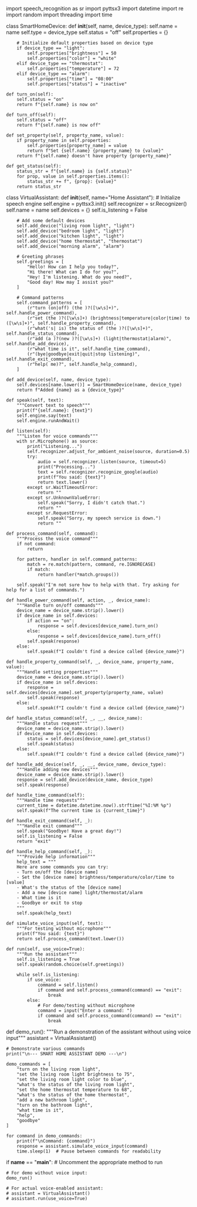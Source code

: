 import speech_recognition as sr
import pyttsx3
import datetime
import re
import random
import threading
import time

class SmartHomeDevice:
    def __init__(self, name, device_type):
        self.name = name
        self.type = device_type
        self.status = "off"
        self.properties = {}
        
        # Initialize default properties based on device type
        if device_type == "light":
            self.properties["brightness"] = 50
            self.properties["color"] = "white"
        elif device_type == "thermostat":
            self.properties["temperature"] = 72
        elif device_type == "alarm":
            self.properties["time"] = "08:00"
            self.properties["status"] = "inactive"

    def turn_on(self):
        self.status = "on"
        return f"{self.name} is now on"
    
    def turn_off(self):
        self.status = "off"
        return f"{self.name} is now off"
    
    def set_property(self, property_name, value):
        if property_name in self.properties:
            self.properties[property_name] = value
            return f"Set {self.name} {property_name} to {value}"
        return f"{self.name} doesn't have property {property_name}"
    
    def get_status(self):
        status_str = f"{self.name} is {self.status}"
        for prop, value in self.properties.items():
            status_str += f", {prop}: {value}"
        return status_str

class VirtualAssistant:
    def __init__(self, name="Home Assistant"):
        # Initialize speech engine
        self.engine = pyttsx3.init()
        self.recognizer = sr.Recognizer()
        self.name = name
        self.devices = {}
        self.is_listening = False
        
        # Add some default devices
        self.add_device("living room light", "light")
        self.add_device("bedroom light", "light")
        self.add_device("kitchen light", "light")
        self.add_device("home thermostat", "thermostat")
        self.add_device("morning alarm", "alarm")
        
        # Greeting phrases
        self.greetings = [
            "Hello! How can I help you today?",
            "Hi there! What can I do for you?",
            "Hey! I'm listening. What do you need?",
            "Good day! How may I assist you?"
        ]
        
        # Command patterns
        self.command_patterns = [
            (r"turn (on|off) (the )?([\w\s]+)", self.handle_power_command),
            (r"set (the )?([\w\s]+) (brightness|temperature|color|time) to ([\w\s]+)", self.handle_property_command),
            (r"what('s| is) the status of (the )?([\w\s]+)", self.handle_status_command),
            (r"add (a )?(new )?([\w\s]+) (light|thermostat|alarm)", self.handle_add_device),
            (r"what time is it", self.handle_time_command),
            (r"(bye|goodbye|exit|quit|stop listening)", self.handle_exit_command),
            (r"help( me)?", self.handle_help_command),
        ]
    
    def add_device(self, name, device_type):
        self.devices[name.lower()] = SmartHomeDevice(name, device_type)
        return f"Added {name} as a {device_type}"
    
    def speak(self, text):
        """Convert text to speech"""
        print(f"{self.name}: {text}")
        self.engine.say(text)
        self.engine.runAndWait()
    
    def listen(self):
        """Listen for voice commands"""
        with sr.Microphone() as source:
            print("Listening...")
            self.recognizer.adjust_for_ambient_noise(source, duration=0.5)
            try:
                audio = self.recognizer.listen(source, timeout=5)
                print("Processing...")
                text = self.recognizer.recognize_google(audio)
                print(f"You said: {text}")
                return text.lower()
            except sr.WaitTimeoutError:
                return ""
            except sr.UnknownValueError:
                self.speak("Sorry, I didn't catch that.")
                return ""
            except sr.RequestError:
                self.speak("Sorry, my speech service is down.")
                return ""
    
    def process_command(self, command):
        """Process the voice command"""
        if not command:
            return
            
        for pattern, handler in self.command_patterns:
            match = re.match(pattern, command, re.IGNORECASE)
            if match:
                return handler(*match.groups())
        
        self.speak("I'm not sure how to help with that. Try asking for help for a list of commands.")
    
    def handle_power_command(self, action, _, device_name):
        """Handle turn on/off commands"""
        device_name = device_name.strip().lower()
        if device_name in self.devices:
            if action == "on":
                response = self.devices[device_name].turn_on()
            else:
                response = self.devices[device_name].turn_off()
            self.speak(response)
        else:
            self.speak(f"I couldn't find a device called {device_name}")
    
    def handle_property_command(self, _, device_name, property_name, value):
        """Handle setting properties"""
        device_name = device_name.strip().lower()
        if device_name in self.devices:
            response = self.devices[device_name].set_property(property_name, value)
            self.speak(response)
        else:
            self.speak(f"I couldn't find a device called {device_name}")
    
    def handle_status_command(self, _, __, device_name):
        """Handle status request"""
        device_name = device_name.strip().lower()
        if device_name in self.devices:
            status = self.devices[device_name].get_status()
            self.speak(status)
        else:
            self.speak(f"I couldn't find a device called {device_name}")
    
    def handle_add_device(self, _, __, device_name, device_type):
        """Handle adding new devices"""
        device_name = device_name.strip().lower()
        response = self.add_device(device_name, device_type)
        self.speak(response)
    
    def handle_time_command(self):
        """Handle time requests"""
        current_time = datetime.datetime.now().strftime("%I:%M %p")
        self.speak(f"The current time is {current_time}")
    
    def handle_exit_command(self, _):
        """Handle exit command"""
        self.speak("Goodbye! Have a great day!")
        self.is_listening = False
        return "exit"
    
    def handle_help_command(self, _):
        """Provide help information"""
        help_text = """
        Here are some commands you can try:
        - Turn on/off the [device name]
        - Set the [device name] brightness/temperature/color/time to [value]
        - What's the status of the [device name]
        - Add a new [device name] light/thermostat/alarm
        - What time is it
        - Goodbye or exit to stop
        """
        self.speak(help_text)
    
    def simulate_voice_input(self, text):
        """For testing without microphone"""
        print(f"You said: {text}")
        return self.process_command(text.lower())
    
    def run(self, use_voice=True):
        """Run the assistant"""
        self.is_listening = True
        self.speak(random.choice(self.greetings))
        
        while self.is_listening:
            if use_voice:
                command = self.listen()
                if command and self.process_command(command) == "exit":
                    break
            else:
                # For demo/testing without microphone
                command = input("Enter a command: ")
                if command and self.process_command(command) == "exit":
                    break


def demo_run():
    """Run a demonstration of the assistant without using voice input"""
    assistant = VirtualAssistant()
    
    # Demonstrate various commands
    print("\n--- SMART HOME ASSISTANT DEMO ---\n")
    
    demo_commands = [
        "turn on the living room light",
        "set the living room light brightness to 75",
        "set the living room light color to blue",
        "what's the status of the living room light",
        "set the home thermostat temperature to 68",
        "what's the status of the home thermostat",
        "add a new bathroom light",
        "turn on the bathroom light",
        "what time is it",
        "help",
        "goodbye"
    ]
    
    for command in demo_commands:
        print(f"\nCommand: {command}")
        response = assistant.simulate_voice_input(command)
        time.sleep(1)  # Pause between commands for readability

if __name__ == "__main__":
    # Uncomment the appropriate method to run
    
    # For demo without voice input:
    demo_run()
    
    # For actual voice-enabled assistant:
    # assistant = VirtualAssistant()
    # assistant.run(use_voice=True)

